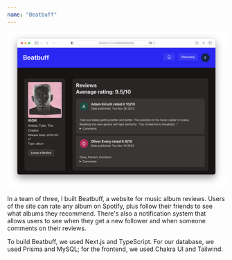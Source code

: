 ```yaml
---
name: "Beatbuff"
---
```

![](image.png)

In a team of three, I built Beatbuff, a website for music album reviews. Users of the site can rate any album on Spotify, plus follow their friends to see what albums they recommend. There's also a notification system that allows users to see when they get a new follower and when someone comments on their reviews.

To build Beatbuff, we used Next.js and TypeScript.
For our database, we used Prisma and MySQL; for the frontend, we used Chakra UI and Tailwind.